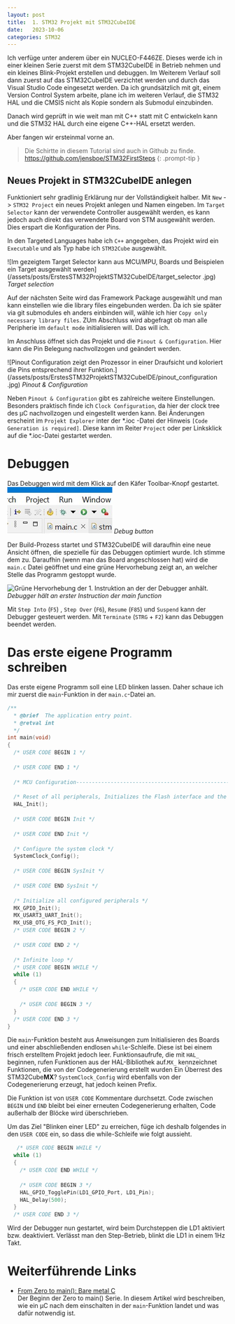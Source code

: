 ```yaml
---
layout: post
title:  1. STM32 Projekt mit STM32CubeIDE
date:   2023-10-06
categories: STM32
---
```


Ich verfüge unter anderem über ein NUCLEO-F446ZE. Dieses werde ich in einer kleinen Serie zuerst mit dem STM32CubeIDE in Betrieb nehmen und ein kleines Blink-Projekt erstellen und debuggen.
Im Weiterem Verlauf soll dann zuerst auf das STM32CubeIDE verzichtet werden und durch das Visual Studio Code eingesetzt werden.
Da ich grundsätzlich mit git, einem Version Control System arbeite, plane ich im weiteren Verlauf, die STM32 HAL und die CMSIS nicht als Kopie sondern als Submodul einzubinden.

Danach wird geprüft in wie weit man mit C++ statt mit C entwickeln kann und die STM32 HAL durch eine eigene C++-HAL ersetzt werden.

Aber fangen wir ersteinmal vorne an.


> Die Schirtte in diesem Tutorial sind auch in Github zu finde.
<https://github.com/jensboe/STM32FirstSteps>
{: .prompt-tip }

## Neues Projekt in STM32CubeIDE anlegen
Funktioniert sehr gradlinig Erklärung nur der Vollständigkeit halber.
Mit `New` -> `STM32 Project` ein neues Projekt anlegen und Namen eingeben.
Im `Target Selector` kann der verwendete Controller ausgewählt werden, es kann jedoch auch direkt das verwendete Board von STM ausgewählt werden.
Dies erspart die Konfiguration der Pins.

In den Targeted Languages habe ich `C++` angegeben, das Projekt wird ein `Executable` und als Typ habe ich `STM32Cube` ausgewählt.

![Im gezeigtem Target Selector kann aus MCU/MPU, Boards und Beispielen ein Target ausgewählt werden](/assets/posts/ErstesSTM32ProjektSTM32CubeIDE/target_selector
.jpg)
_Target selection_

Auf der nächsten Seite wird das Framework Package ausgewählt und man kann einstellen wie die library files eingebunden werden.
Da ich sie später via git submodules eh anders einbinden will, wähle ich hier `Copy only necessary library files`.
ZUm Abschluss wird abgefragt ob man alle Peripherie im `default mode` initialisieren will.
Das will ich.

Im Anschluss öffnet sich das Projekt und die `Pinout & Configuration`.
Hier kann die Pin Belegung nachvollzogen und geändert werden.

![Pinout Configuration zeigt den Prozessor in einer Draufsicht und koloriert die Pins entsprechend ihrer Funktion.](/assets/posts/ErstesSTM32ProjektSTM32CubeIDE/pinout_configuration
.jpg)
_Pinout & Configuration_

Neben `Pinout & Configuration` gibt es zahlreiche weitere Einstellungen.
Besonders praktisch finde ich `Clock Configuration`, da hier der clock tree des µC nachvollzogen und eingestellt werden kann.
Bei Änderungen erscheint im `Projekt Explorer` inter der *.ioc -Datei der Hinweis `[Code Generation is required]`.
Diese kann im Reiter `Project` oder per Linksklick auf die *.ioc-Datei gestartet werden.

# Debuggen
Das Debuggen wird mit dem Klick auf den Käfer Toolbar-Knopf gestartet.
![Debug Button in Form eines Käfers.](/assets/posts/ErstesSTM32ProjektSTM32CubeIDE/debugbutton.jpg)
_Debug button_

Der Build-Prozess startet und STM32CubeIDE will daraufhin eine neue Ansicht öffnen, die spezielle für das Debuggen optimiert wurde.
Ich stimme dem zu.
Daraufhin (wenn man das Board angeschlossen hat) wird die `main.c` Datei geöffnet und eine grüne Hervorhebung zeigt an, an welcher Stelle das Programm gestoppt wurde.

![Grüne Hervorhebung der 1.
Instruktion an der der Debugger anhält.](/assets/posts/ErstesSTM32ProjektSTM32CubeIDE/debug_firststop.jpg)
_Debugger hält an erster Instruction der main function_

Mit `Step Into` (`F5`) , `Step Over` (`F6`), `Resume` (`F85`) und `Suspend` kann der Debugger gesteuert werden.
Mit `Terminate` (`STRG` + `F2`) kann das Debuggen beendet werden.

# Das erste eigene Programm schreiben

Das erste eigene Programm soll eine LED blinken lassen.
Daher schaue ich mir zuerst die `main`-Funktion in der `main.c`-Datei an.

```c
/**
  * @brief  The application entry point.
  * @retval int
  */
int main(void)
{
  /* USER CODE BEGIN 1 */

  /* USER CODE END 1 */

  /* MCU Configuration--------------------------------------------------------*/

  /* Reset of all peripherals, Initializes the Flash interface and the Systick. */
  HAL_Init();

  /* USER CODE BEGIN Init */

  /* USER CODE END Init */

  /* Configure the system clock */
  SystemClock_Config();

  /* USER CODE BEGIN SysInit */

  /* USER CODE END SysInit */

  /* Initialize all configured peripherals */
  MX_GPIO_Init();
  MX_USART3_UART_Init();
  MX_USB_OTG_FS_PCD_Init();
  /* USER CODE BEGIN 2 */

  /* USER CODE END 2 */

  /* Infinite loop */
  /* USER CODE BEGIN WHILE */
  while (1)
  {
    /* USER CODE END WHILE */

    /* USER CODE BEGIN 3 */
  }
  /* USER CODE END 3 */
}
```
Die `main`-Funktion besteht aus Anweisungen zum Initialisieren des Boards und einer abschließenden endlosen `while`-Schleife.
Diese ist bei einem frisch erstelltem Projekt jedoch leer.
Funktionsaufrufe, die mit `HAL_` beginnen, rufen Funktionen aus der HAL-Bibliothek auf.`MX_` kennzeichnet Funktionen, die von der Codegenerierung erstellt wurden
Ein Überrest des STM32Cube**MX**?
`SystemClock_Config` wird ebenfalls von der Codegenerierung erzeugt, hat jedoch keinen Prefix.

Die Funktion ist von `USER CODE` Kommentare durchsetzt.
Code zwischen `BEGIN` und `END` bleibt bei einer erneuten Codegenerierung erhalten, Code außerhalb der Blöcke wird überschrieben.

Um das Ziel "Blinken einer LED" zu erreichen, füge ich deshalb folgendes in den `USER CODE` ein, so dass die while-Schleife wie folgt aussieht.
```c
   /* USER CODE BEGIN WHILE */
  while (1)
  {
    /* USER CODE END WHILE */

    /* USER CODE BEGIN 3 */
    HAL_GPIO_TogglePin(LD1_GPIO_Port, LD1_Pin);
    HAL_Delay(500);
  }
  /* USER CODE END 3 */
```
Wird der Debugger nun gestartet, wird beim Durchsteppen die LD1 aktiviert bzw. deaktiviert.
Verlässt man den Step-Betrieb, blinkt die LD1 in einem 1Hz Takt.


# Weiterführende Links
* [From Zero to main(): Bare metal C](https://interrupt.memfault.com/blog/zero-to-main-1)<br>
Der Beginn der Zero to main() Serie.
In diesem Artikel wird beschreiben, wie ein µC nach dem einschalten in der `main`-Funktion landet und was dafür notwendig ist.